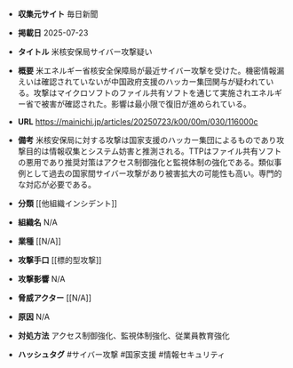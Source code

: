 - **収集元サイト**
毎日新聞

- **掲載日**
2025-07-23

- **タイトル**
米核安保局サイバー攻撃疑い

- **概要**
米エネルギー省核安全保障局が最近サイバー攻撃を受けた。機密情報漏えいは確認されていないが中国政府支援のハッカー集団関与が疑われている。攻撃はマイクロソフトのファイル共有ソフトを通じて実施されエネルギー省で被害が確認された。影響は最小限で復旧が進められている。

- **URL**
https://mainichi.jp/articles/20250723/k00/00m/030/116000c

- **備考**
米核安保局に対する攻撃は国家支援のハッカー集団によるものであり攻撃目的は情報収集とシステム妨害と推測される。TTPはファイル共有ソフトの悪用であり推奨対策はアクセス制御強化と監視体制の強化である。類似事例として過去の国家間サイバー攻撃があり被害拡大の可能性も高い。専門的な対応が必要である。

- **分類**
[[他組織インシデント]]

- **組織名**
N/A

- **業種**
[[N/A]]

- **攻撃手口**
[[標的型攻撃]]

- **攻撃影響**
N/A

- **脅威アクター**
[[N/A]]

- **原因**
N/A

- **対処方法**
アクセス制御強化、監視体制強化、従業員教育強化

- **ハッシュタグ**
#サイバー攻撃 #国家支援 #情報セキュリティ
